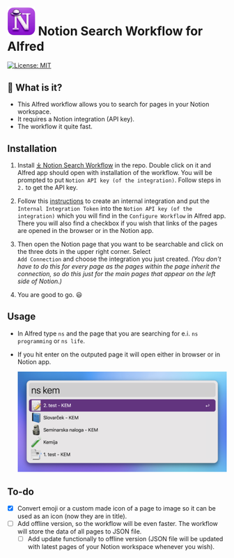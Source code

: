 # <img src="images/notionxalfred.png" width="64"> Notion Search Workflow for Alfred

[![License: MIT](https://img.shields.io/badge/License-MIT-yellow.svg)](https://opensource.org/licenses/MIT)

## 🤔 What is it?

- This Alfred workflow allows you to search for pages in your Notion workspace.
- It requires a Notion integration (API key).
- The workflow it quite fast.

## Installation

1. Install [⤓ Notion Search Workflow](https://github.com/svenko99/alfred-notion/releases/latest/download/Notion_search.alfredworkflow) in the repo. Double click on it and Alfred app should open with installation of the workflow. You will be prompted to put `Notion API key (of the integration)`. Follow steps in `2.` to get the API key.

2. Follow this [instructions](https://www.notion.so/help/create-integrations-with-the-notion-api#create-an-internal-integration) to create an internal integration and put the `Internal Integration Token` into the `Notion API key (of the integration)` which you will find in the `Configure Workflow` in Alfred app. There you will also find a checkbox if you wish that links of the pages are opened in the browser or in the Notion app.

3. Then open the Notion page that you want to be searchable and click on the three dots in the upper right corner. Select   
`Add Connection` and choose the integration you just created. _(You don't have to do this for every page as the pages within the page inherit the connection, so do this just for the main pages that appear on the left side of Notion.)_

5. You are good to go. 😃

## Usage

- In Alfred type `ns` and the page that you are searching for e.i. `ns programming` or `ns life`.
- If you hit enter on the outputed page it will open either in browser or in Notion app.
  
  ![screenshot](images/screenshot1.png)

## To-do

- [x] Convert emoji or a custom made icon of a page to image so it can be used as an icon (now they are in title).
- [ ] Add offline version, so the workflow will be even faster. The workflow will store the data of all pages to JSON file.
  - [ ] Add update functionally to offline version (JSON file will be updated with latest pages of your Notion workspace whenever you wish).
